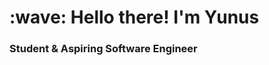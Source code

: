 <h1 align="left">:wave: Hello there! I'm Yunus</h1>
<h3 align="left">Student & Aspiring Software Engineer</h3>



<!-- END_SECTION:ascii_graph -->
<!-- prettier-ignore-end -->
